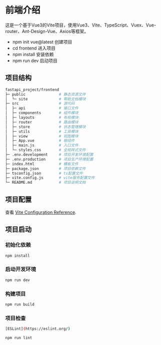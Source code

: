 # 前端介绍

这是一个基于Vue3的Vite项目，使用Vue3、Vite、TypeScript、Vuex、Vue-router、Ant-Design-Vue、Axios等框架。

- npm init vue@latest   创建项目
- cd frontend           进入项目
- npm install           安装依赖
- npm run dev           启动项目

## 项目结构

```sh
fastapi_project/frontend
├─ public               # 静态资源文件 
│  └─ site              # 帮助文档模块
├─ src                  # 源代码
│  ├─ api               # 接口文件
│  ├─ components        # 组件模块
│  ├─ layouts           # 布局模块
│  ├─ router            # 路由模块
│  ├─ store             # 状态管理模块
│  ├─ utils             # 工具模块
│  ├─ view              # 视图模块
│  ├─ App.vue           # 根组件
│  ├─ main.js           # 入口文件
│  └─ styles.css        # 全局样式文件
├─ .env.development     # 项目开发环境配置
├─ .env.production      # 项目生产环境配置
├─ index.html           # 模板文件
├─ package.json         # 项目依赖文件
├─ tsconfig.json        # ts配置文件
├─ vite.config.js       # vite服务配置文件
└─ README.md            # 项目说明文档

```

## 项目配置

查看 [Vite Configuration Reference](https://vitejs.dev/config/).

## 项目启动

### 初始化依赖

```sh
npm install
```

### 启动开发环境

```sh
npm run dev
```

### 构建项目

```sh
npm run build
```

### 项目检查

```sh
[ESLint](https://eslint.org/)

npm run lint
```
